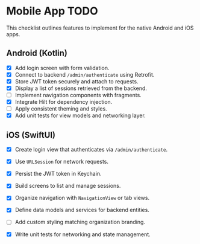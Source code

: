 # Mobile App TODO

This checklist outlines features to implement for the native Android and iOS apps.

## Android (Kotlin)
- [x] Add login screen with form validation.
- [x] Connect to backend `/admin/authenticate` using Retrofit.
- [x] Store JWT token securely and attach to requests.
- [x] Display a list of sessions retrieved from the backend.
- [ ] Implement navigation components with fragments.
- [x] Integrate Hilt for dependency injection.
- [ ] Apply consistent theming and styles.
- [x] Add unit tests for view models and networking layer.

## iOS (SwiftUI)
- [x] Create login view that authenticates via `/admin/authenticate`.
- [x] Use `URLSession` for network requests.
- [x] Persist the JWT token in Keychain.
- [x] Build screens to list and manage sessions.
- [x] Organize navigation with `NavigationView` or tab views.
- [x] Define data models and services for backend entities.
- [ ] Add custom styling matching organization branding.
- [x] Write unit tests for networking and state management.

